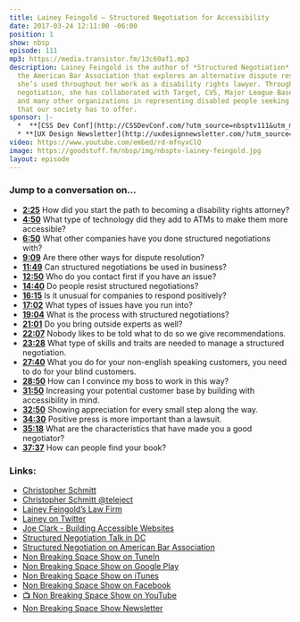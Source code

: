 ```yaml
---
title: Lainey Feingold — Structured Negotiation for Accessibility
date: 2017-03-24 12:11:00 -06:00
position: 1
show: nbsp
episode: 111
mp3: https://media.transistor.fm/13c60af1.mp3
description: Lainey Feingold is the author of *Structured Negotiation* published by
  the American Bar Association that explores an alternative dispute resolution process
  she’s used throughout her work as a disability rights lawyer. Through structured
  negotiation, she has collaborated with Target, CVS, Major League Baseball, Wal-Mart,
  and many other organizations in representing disabled people seeking full participation
  that our society has to offer.
sponsor: |-
  *  **[CSS Dev Conf](http://CSSDevConf.com/?utm_source=nbsptv111&utm_medium=podcast&utm_campaign=cssdevconf2017)** — Conference dedicated to CSS and its super friend technologies like JavaScript, Sass, NPM, and more. A limited supply of Early Bird Tickets now on sale. [Register now!](http://CSSDevConf.com/?utm_source=nbsptv111&utm_medium=podcast&utm_campaign=cssdevconf2017)
  * **[UX Design Newsletter](http://uxdesignnewsletter.com/?utm_source=nbsptv111&utm_medium=podcast&utm_campaign=uxdesignnewsletter)** — A weekly free newsletter containing a collection of tutorials, articles, and videos about frontend design and development, plus tips on how to bring better engagement to the multi-device world curated by Christopher Schmitt.
video: https://www.youtube.com/embed/rd-mfnyxClQ
image: https://goodstuff.fm/nbsp/img/nbsptv-lainey-feingold.jpg
layout: episode
---
```


### Jump to a conversation on...

* **[2:25](#t=2:25)** How did you start the path to becoming a disability rights attorney?
* **[4:50](#t=4:50)** What type of technology did they add to ATMs to make them more accessible?
* **[6:50](#t=6:50)** What other companies have you done structured negotiations with?
* **[9:09](#t=9:09)** Are there other ways for dispute resolution?
* **[11:49](#t=11:49)** Can structured negotiations be used in business?
* **[12:50](#t=12:50)** Who do you contact first if you have an issue?
* **[14:40](#t=14:40)** Do people resist structured negotiations?
* **[16:15](#t=16:15)** Is it unusual for companies to respond positively?
* **[17:02](#t=17:02)** What types of issues have you run into?
* **[19:04](#t=19:04)** What is the process with structured negotiations?
* **[21:01](#t=21:01)** Do you bring outside experts as well?
* **[22:07](#t=22:07)** Nobody likes to be told what to do so we give recommendations.
* **[23:28](#t=23:28)** What type of skills and traits are needed to manage a structured negotiation.
* **[27:40](#t=27:40)** What you do for your non-english speaking customers, you need to do for your blind customers.
* **[28:50](#t=28:50)** How can I convince my boss to work in this way?
* **[31:50](#t=31:50)** Increasing your potential customer base by building with accessibility in mind.
* **[32:50](#t=32:50)** Showing appreciation for every small step along the way.
* **[34:30](#t=34:30)** Positive press is more important than a lawsuit.
* **[35:18](#t=35:18)** What are the characteristics that have made you a good negotiator?
* **[37:37](#t=37:37)** How can people find your book?

### Links:

* [Christopher Schmitt](http://Christopher.org)
* [Christopher Schmitt @teleject](https://twitter.com/teleject)
* [Lainey Feingold’s Law Firm](http://www.lflegal.com)
* [Lainey on Twitter](https://twitter.com/lflegal)
* [Joe Clark - Building Accessible Websites](http://joeclark.org/book/)
* [Structured Negotiation Talk in DC](https://www.americanbar.org/groups/dispute_resolution/publications/section-publications/structured_negotiation.html)
* [Structured Negotiation on American Bar Association](https://shop.americanbar.org/ebus/store/productdetails.aspx?productid=254116970)
* [Non Breaking Space Show on TuneIn](http://tunein.com/radio/Non-Breaking-Space-Show-p885155/)
* [Non Breaking Space Show on Google Play](https://playmusic.app.goo.gl/?ibi=com.google.PlayMusic&isi=691797987&ius=googleplaymusic&link=https://play.google.com/music/m/Iw5ik6iwalo5vmda5rqyrotdney?t%3DNon_Breaking_Space_Show%26pcampaignid%3DMKT-na-all-co-pr-mu-pod-16)
* [Non Breaking Space Show on iTunes](https://itunes.apple.com/ca/podcast/non-breaking-space-show/id507162981?mt=2&ign-mpt=uo%3D4)
* [Non Breaking Space Show on Facebook](https://www.facebook.com/nbsptv)
* [📺 Non Breaking Space Show on YouTube](https://www.youtube.com/channel/UC--mqA75V3CM8hxId0l7e_g?sub_confirmation=1)
* [Non Breaking Space Show Newsletter](http://newsletter.nonbreakingspace.tv/)
